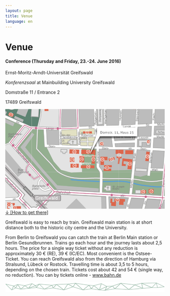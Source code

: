 ```yaml
---
layout: page
title: Venue
language: en
---
```


# Venue


#### Conference (Thursday and Friday, 23.-24. June 2016)   
Ernst-Moritz-Arndt-Universität Greifswald

*Konferenzsaal*
at Mainbuilding University Greifswald

Domstraße 11 / Entrance 2

17489 Greifswald

![map](../images/map.jpg)
<a href="../files/Conf_GettingHere_Web.pdf" class="download">↓ [How to get there]</a><br>

Greifswald is easy to reach by train. Greifswald main station is at short distance both to the historic city centre and the University.

From Berlin to Greifswald you can catch the train at Berlin Main station or Berlin Gesundbrunnen. Trains go each hour and the journey lasts about 2,5 hours. The price for a single way ticket without any reduction is approximately 30 € (RE), 39 € (IC/EC). Most convenient is the Ostsee-Ticket.
You can reach Greifswald also from the direction of Hamburg via Stralsund, Lübeck or Rostock. Travelling time is about 3,5 to 5 hours, depending on the chosen train. Tickets cost about 42 and 54 € (single way, no reduction).
You can by tickets online - www.bahn.de


![Separator](../images/separator.png)

